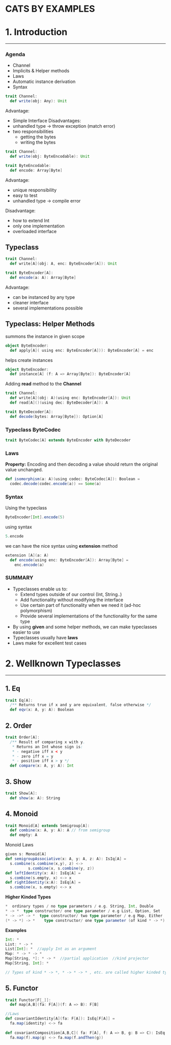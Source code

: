 # CATS BY EXAMPLES 
# 1. Introduction 

----

### Agenda 
- Channel
- Implicits & Helper methods
- Laws
- Automatic instance derivation
- Syntax

```scala
trait Channel:
  def write(obj: Any): Unit
```
Advantage:
- Simple Interface
Disadvantages:
- unhandled type -> throw exception (match error)
- two responsibilities 
    - getting the bytes
    - writing the bytes
```scala
trait Channel:
  def write(obj: ByteEncodable): Unit

trait ByteEncodable:
  def encode: Array[Byte]
```
Advantage:
- unique responsibility
- easy to test
- unhandled type -> compile error

Disadvantage:
- how to extend Int
- only one implementation
- overloaded interface

## Typeclass 
```scala
trait Channel:
  def write[A](obj: A, enc: ByteEncoder[A]): Unit

trait ByteEncoder[A]:
  def encode(a: A): Array[Byte]
```
Advantage:
- can be instanced by any type
- cleaner interface
- several implementations possible

## Typeclass: Helper Methods 

summons the instance in given scope
```scala
object ByteEncoder:
  def apply[A]( using enc: ByteEncoder[A])): ByteEncoder[A] = enc
```
helps create instances
```scala
object ByteEncoder:
  def instance[A] (f: A => Array[Byte]): ByteEncoder[A]
```
Adding **read** method to the **Channel**
```scala
trait Channel:
  def write[A](obj: A)(using enc: ByteEncoder[A]): Unit
  def read[A]()(using dec: ByteDecoder[A]): A

trait ByteDecoder[A]:
  def decode(bytes: Array[Byte]): Option[A]
```
### Typeclass ByteCodec
```scala
trait ByteCodec[A] extends ByteEncoder with ByteDecoder
```
### Laws
**Property:** Encoding and then decoding a value should return the original value unchanged.

```scala
def isomorphism(a: A)(using codec: ByteCodec[A]): Boolean =
  codec.decode(codec.encode(a)) == Some(a)
```
### Syntax
Using the typeclass
```scala
ByteEncoder[Int].encode(5)
```
using syntax
```scala
5.encode
```
we can have the nice syntax using **extension** method
```scala
extension [A](a: A)
  def encode(using enc: ByteEncoder[A]): Array[Byte] = 
    enc.encode(a)
```
### SUMMARY

- Typeclasses enable us to:
  - Extend types outside of our control (Int, String..)
  - Add functionality without modifying the interface
  - Use certain part of functionality when we need it (ad-hoc polymorphism)
  - Provide several implementations of the functionality for the same type
- By using **given** and some helper methods, we can make typeclasses easier to use
- Typeclasses usually have **laws**
- Laws make for excellent test cases

# 2. Wellknown Typeclasses

---

## 1. Eq

```scala
trait Eq[A]:
  /** Returns true if x and y are equivalent, false otherwise */
  def eqv(x: A, y: A): Boolean
```

## 2. Order

```scala
trait Order[A]:
  /** Result of comparing x with y. 
   * Returns an Int whose sign is:
   * - negative iff x < y 
   * - zero iff x = y 
   * - positive iff x > y */
  def compare(x: A, y: A): Int
```
## 3. Show

```scala
trait Show[A]:
  def show(a: A): String
```
## 4. Monoid

```scala
trait Monoid[A] extends Semigroup[A]:
  def combine(x: A, y: A): A // from semigroup
  def empty: A
```
Monoid Laws
```scala
given s: Monoid[A]
def semigroupAssociative(x: A, y: A, z: A): IsIq[A] =
  s.combine(s.combine(x,y), z) <->
          s.combine(x, s.combine(y, z))
def leftIdentity(x: A): IsEq[A] =
  s.combine(s.empty, x) <-> x
def rightIdentity(x:A): IsEq[A] =
  s.combine(x, s.empty) <-> x
```
**Higher Kinded Types**
```scala
*  ordinary types / no type parameters / e.g. String, Int, Double
* -> *  type constructor/ one type parameter / e.g List, Option, Set
* -> ->* -> *  type constructor/ two type parameter / e.g Map, Either
(* -> *) -> *    type constructor/ one type parameter (of kind * -> *) / e.g Functor

```
**Examples**
```scala
Int: *
List: * -> *
List[Int]: *  //apply Int as an argument
Map: * -> * -> *
Map[String, *]: * -> *  //partial application  //kind projector
Map[String, Int]: *

// Types of kind * -> *, * -> * -> * , etc. are called higher kinded types (HKT)
```

## 5. Functor
```scala
trait Functor[F[_]]:
  def map[A,B](fa: F[A])(f: A => B): F[B]

//Laws
def covariantIdentity[A](fa: F[A]): IsEq[F[A]] =
  fa.map(identity) <-> fa
  
def covariantComposition[A,B,C]( fa: F[A], f: A => B, g: B => C): IsEq[F[C]] =
  fa.map(f).map(g) <-> fa.map(f.andThen(g))
```